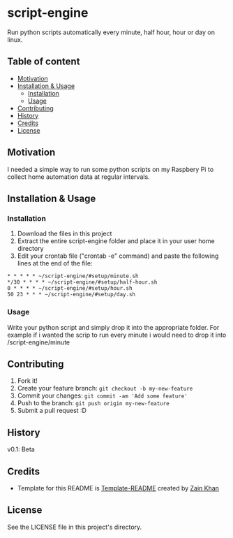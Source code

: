 # script-engine
Run python scripts automatically every minute, half hour, hour or day on linux.

## Table of content

- [Motivation](#motivation)
- [Installation & Usage](#installation--usage)
    - [Installation](#installation)
    - [Usage](#usage)
- [Contributing](#contributing)
- [History](#history)
- [Credits](#credits)
- [License](#license)

## Motivation
I needed a simple way to run some python scripts on my Raspbery Pi to collect home automation data at regular intervals.

## Installation & Usage

### Installation
1. Download the files in this project
2. Extract the entire script-engine folder and place it in your user home directory
3. Edit your crontab file ("crontab -e" command) and paste the following lines at the end of the file:
```
* * * * * ~/script-engine/#setup/minute.sh
*/30 * * * * ~/script-engine/#setup/half-hour.sh
0 * * * * ~/script-engine/#setup/hour.sh
50 23 * * * ~/script-engine/#setup/day.sh
```

### Usage
Write your python script and simply drop it into the appropriate folder. For example if i wanted the scrip to run every minute i would need to drop it into <user home folder>/script-engine/minute

## Contributing
1. Fork it!
2. Create your feature branch: `git checkout -b my-new-feature`
3. Commit your changes: `git commit -am 'Add some feature'`
4. Push to the branch: `git push origin my-new-feature`
5. Submit a pull request :D

## History
v0.1: Beta

## Credits
- Template for this README is <a href="https://github.com/gitzain/template-README">Template-README</a> created by <a href="https://iamzain.com">Zain Khan</a>

## License
See the LICENSE file in this project's directory.
